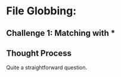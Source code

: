# File Globbing: 

## Challenge 1: Matching with *

## Thought Process
Quite a straightforward question. 
